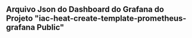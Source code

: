 ## Arquivo Json do Dashboard do Grafana do Projeto "iac-heat-create-template-prometheus-grafana Public"
